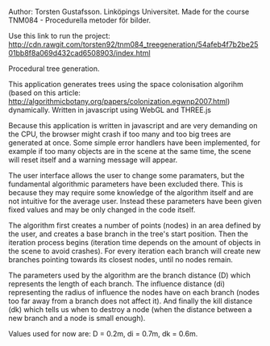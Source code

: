 Author: Torsten Gustafsson. Linköpings Universitet.
Made for the course TNM084 - Procedurella metoder för bilder.


Use this link to run the project: http://cdn.rawgit.com/torsten92/tnm084_treegeneration/54afeb4f7b2be2501bb8f8a069d432cad6508903/index.html


Procedural tree generation.

This application generates trees using the space colonisation algorihm (based on this article: http://algorithmicbotany.org/papers/colonization.egwnp2007.html)
dynamically. Written in javascript using WebGL and THREE.js

Because this application is written in javascript and are very demanding on the CPU, the browser might crash if too many and too big trees 
are generated at once. Some simple error handlers have been implemented, for example if too many objects are in the scene at the same time, 
the scene will reset itself and a warning message will appear.

The user interface allows the user to change some paramaters, but the fundamental algorithmic parameters have been excluded there. This is 
because they may require some knowledge of the algorithm itself and are not intuitive for the average user. Instead these parameters have 
been given fixed values and may be only changed in the code itself.

The algorithm first creates a number of points (nodes) in an area defined by the user, and creates a base branch in the tree's start position. 
Then the iteration process begins (iteration time depends on the amount of objects in the scene to avoid crashes). For every iteration each 
branch will create new branches pointing towards its closest nodes, until no nodes remain. 

The parameters used by the algorithm are the branch distance (D) which represents the length of each branch. The influence distance (di) 
representing the radius of influence the nodes have on each branch (nodes too far away from a branch does not affect it). And finally 
the kill distance (dk) which tells us when to destroy a node (when the distance between a new branch and a node is small enough).

Values used for now are: D = 0.2m, di = 0.7m, dk = 0.6m.